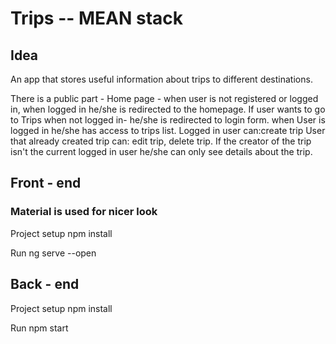 # Trips -- MEAN stack

## Idea

An app that stores useful information about trips to different destinations.

There is a public part - Home page - when user is not registered or logged in, when logged in he/she is redirected to the homepage. If user wants to go to Trips when not logged in- he/she is redirected to login form. when User is logged in he/she has access to trips list. Logged in user can:create trip
User that already created trip can: edit trip, delete trip. If the creator of the trip isn't the current logged in user he/she can only see details about the trip.

## Front - end 
### Material is used for nicer look

Project setup
npm install

Run 
ng serve --open

## Back - end

Project setup
npm install

Run 
npm start

